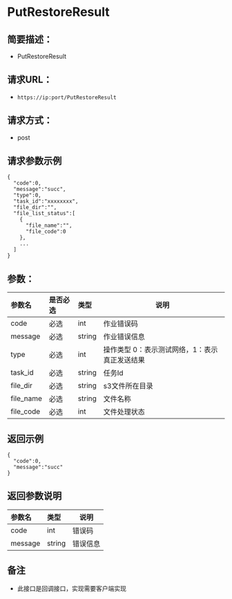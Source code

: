 # PutRestoreResult

## 简要描述：

- PutRestoreResult

## 请求URL：
- ` https://ip:port/PutRestoreResult `

## 请求方式：
- post 


## 请求参数示例

``` 
{
  "code":0,
  "message":"succ",
  "type":0,
  "task_id":"xxxxxxxx",
  "file_dir":"",
  "file_list_status":[
    {
      "file_name":"",
      "file_code":0
    },
	...
  ]
}
```



## 参数： 

|参数名|是否必选|类型|说明|
|:----    |:---|:----- |-----   |
|code |必选  |int |作业错误码 |
|message |必选  |string |作业错误信息 |
|type |必选  |int |操作类型 0：表示测试网络，1：表示真正发送结果 |
|task_id |必选  |string |任务Id |
|file_dir |必选  |string |s3文件所在目录 |
|file_name |必选  |string |文件名称 |
|file_code |必选  |int |文件处理状态 |

 ## 返回示例

``` 
{
  "code":0,
  "message":"succ"
}
```

 ## 返回参数说明 

|参数名|类型|说明|
|:-----  |:-----|----- |
|code |int  |错误码
|message |string  |错误信息

 ## 备注 

- 此接口是回调接口，实现需要客户端实现

  ​      
